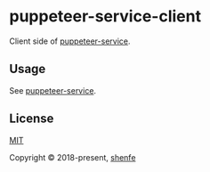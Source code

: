 # puppeteer-service-client

Client side of [puppeteer-service](https://github.com/shenfe/puppeteer-service).

## Usage

See [puppeteer-service](https://github.com/shenfe/puppeteer-service#option-1-use-puppeteer-service-client).

## License

[MIT](http://opensource.org/licenses/MIT)

Copyright © 2018-present, [shenfe](https://github.com/shenfe)

